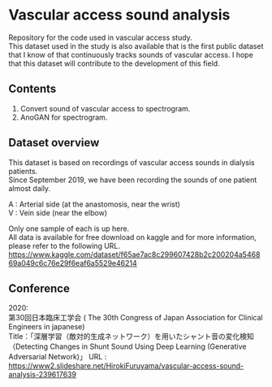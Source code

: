 # Vascular access sound analysis
Repository for the code used in vascular access study.    
This dataset used in the study is also available that is the first public dataset that I know of that continuously tracks sounds of vascular access. I hope that this dataset will contribute to the development of this field.

## Contents
1. Convert sound of vascular access to spectrogram.
2. AnoGAN for spectrogram.

## Dataset overview
This dataset is based on recordings of vascular access sounds in dialysis patients.    
Since September 2019, we have been recording the sounds of one patient almost daily.   
 
A : Arterial side (at the anastomosis, near the wrist)     
V : Vein side (near the elbow)    

Only one sample of each is up here.     
All data is available for free download on kaggle and for more information, please refer to the following URL.    
https://www.kaggle.com/dataset/f65ae7ac8c299607428b2c200204a546869a049c6c76e29f6eaf6a5529e46214

## Conference
2020:    
第30回日本臨床工学会 ( The 30th Congress of Japan Association for Clinical Engineers in japanese)    
Title：「深層学習（敵対的生成ネットワーク）を用いたシャント音の変化検知（Detecting Changes in Shunt Sound Using Deep Learning (Generative Adversarial Network)」
URL : https://www2.slideshare.net/HirokiFuruyama/vascular-access-sound-analysis-239617639